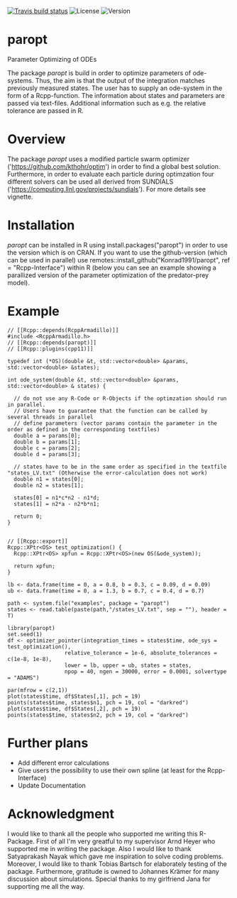 <!-- badges: start -->
[![Travis build status](https://travis-ci.com/Konrad1991/paropt.svg?branch=Rcpp-Interface)](https://travis-ci.com/Konrad1991/paropt)
![License](https://img.shields.io/cran/l/paropt)
![Version](https://img.shields.io/cran/v/paropt)
<!-- badges: end -->




# paropt

Parameter Optimizing of ODEs

The package *paropt* is build in order to optimize parameters of ode-systems. Thus, the aim is that the output of the integration matches previously measured states. The user has to supply an ode-system in the form of a Rcpp-function. The information about states and parameters are passed via text-files. Additional information such as e.g. the relative tolerance are passed in R.

# Overview

The package *paropt* uses a modified particle swarm optimizer ('https://github.com/kthohr/optim') in order to find a global best solution. Furthermore, in order to evaluate each particle during optimzation four different solvers can be used all derived from SUNDIALS ('https://computing.llnl.gov/projects/sundials'). For more details see vignette.

# Installation

*paropt* can be installed in R using install.packages("paropt") in order to use the version which is on CRAN. If you want to use the github-version (which can be used in parallel) use
remotes::install_github("Konrad1991/paropt", ref = "Rcpp-Interface") within R (below you can see an example showing a parallized version of the parameter optimization of the predator-prey model).

# Example

```
// [[Rcpp::depends(RcppArmadillo)]]
#include <RcppArmadillo.h>
// [[Rcpp::depends(paropt)]]
// [[Rcpp::plugins(cpp11)]]

typedef int (*OS)(double &t, std::vector<double> &params, std::vector<double> &states);

int ode_system(double &t, std::vector<double> &params, std::vector<double> & states) {

  // do not use any R-Code or R-Objects if the optimzation should run in parallel.
  // Users have to guarantee that the function can be called by several threads in parallel
  // define parameters (vector params contain the parameter in the order as defined in the corresponding textfiles)
  double a = params[0];
  double b = params[1];
  double c = params[2];
  double d = params[3];

  // states have to be in the same order as specified in the textfile "states_LV.txt" (Otherwise the error-calculation does not work)
  double n1 = states[0];
  double n2 = states[1];

  states[0] = n1*c*n2 - n1*d;
  states[1] = n2*a - n2*b*n1;

  return 0;
}


// [[Rcpp::export]]
Rcpp::XPtr<OS> test_optimization() {
  Rcpp::XPtr<OS> xpfun = Rcpp::XPtr<OS>(new OS(&ode_system));

  return xpfun;
}
```


```
lb <- data.frame(time = 0, a = 0.8, b = 0.3, c = 0.09, d = 0.09)
ub <- data.frame(time = 0, a = 1.3, b = 0.7, c = 0.4, d = 0.7)

path <- system.file("examples", package = "paropt")
states <- read.table(paste(path,"/states_LV.txt", sep = ""), header = T)

library(paropt)
set.seed(1)
df <- optimizer_pointer(integration_times = states$time, ode_sys = test_optimization(),
                  relative_tolerance = 1e-6, absolute_tolerances = c(1e-8, 1e-8),
                  lower = lb, upper = ub, states = states,
                  npop = 40, ngen = 30000, error = 0.0001, solvertype = "ADAMS")

par(mfrow = c(2,1))
plot(states$time, df$States[,1], pch = 19)
points(states$time, states$n1, pch = 19, col = "darkred")
plot(states$time, df$States[,2], pch = 19)
points(states$time, states$n2, pch = 19, col = "darkred")
```
# Further plans

- Add different error calculations
- Give users the possibility to use their own spline (at least for the Rcpp-Interface)
- Update Documentation

# Acknowledgment

I would like to thank all the people who supported me writing this R-Package.
First of all I'm very greatful to my supervisor Arnd Heyer who supported me in writing the package.
Also I would like to thank Satyaprakash Nayak which gave me inspiration to solve coding problems.
Moreover, I would like to thank Tobias Bartsch for elaborately testing of the package.
Furthermore, gratitude is owned to Johannes Krämer for many discussion about simulations.
Special thanks to my girlfriend Jana for supporting me all the way.

